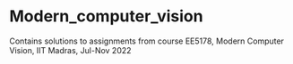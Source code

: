 # Modern_computer_vision
Contains solutions to assignments from course EE5178, Modern Computer Vision, IIT Madras, Jul-Nov 2022
